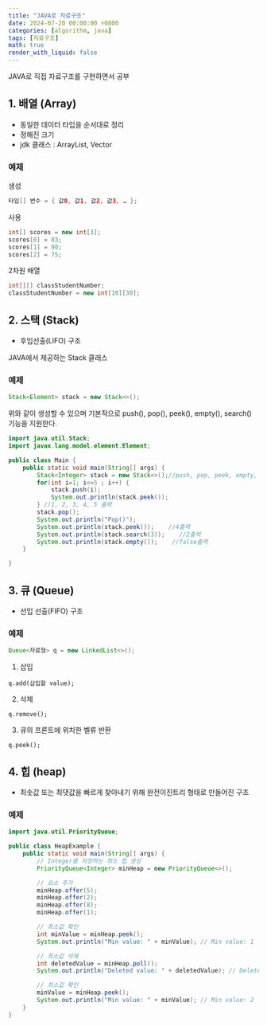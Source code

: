 ```yaml
---
title: "JAVA로 자료구조"
date: 2024-07-20 00:00:00 +0800
categories: [algorithm, java]
tags: [자료구조]
math: true
render_with_liquid: false
---
```



JAVA로 직접 자료구조를 구현하면서 공부

## 1. 배열 (Array)

- 동일한 데이터 타입을 순서대로 정리
- 정해진 크기
- jdk 클래스 : ArrayList, Vector


### 예제
생성

```java
타입[] 변수 = { 값0, 값1, 값2, 값3, … };
```

사용

```java
int[] scores = new int[3];
scores[0] = 83;
scores[1] = 90;
scores[2] = 75;
```

2차원 배열

```java
int[][] classStudentNumber;
classStudentNumber = new int[10][30];
```

## 2. 스택 (Stack)

- 후입선출(LIFO) 구조

JAVA에서 제공하는 Stack 클래스
### 예제

```java
Stack<Element> stack = new Stack<>();
```
위와 같이 생성할 수 있으며 기본적으로 push(), pop(), peek(), empty(), search() 기능을 지원한다.

```java
import java.util.Stack;
import javax.lang.model.element.Element;

public class Main {
    public static void main(String[] args) {
        Stack<Integer> stack = new Stack<>();//push, pop, peek, empty, seach 지원
        for(int i=1; i<=5 ; i++) {
            stack.push(i);
            System.out.println(stack.peek());
        } //1, 2, 3, 4, 5 출력
        stack.pop();
        System.out.println("Pop()");
        System.out.println(stack.peek());    //4출력
        System.out.println(stack.search(3));    //2출력
        System.out.println(stack.empty());    //false출력
    }

}
```

## 3. 큐 (Queue)

- 선입 선출(FIFO) 구조

### 예제

```java
Queue<자료형> q = new LinkedList<>();
```


1. 삽입
```
q.add(삽입할 value);
```

2. 삭제
```
q.remove();
```

3. 큐의 프론트에 위치한 벨류 반환
```
q.peek();
```

## 4. 힙 (heap)

- 최솟값 또는 최댓값을 빠르게 찾아내기 위해 완전이진트리 형태로 만들어진 구조

### 예제

```java
import java.util.PriorityQueue;

public class HeapExample {
    public static void main(String[] args) {
        // Integer를 저장하는 최소 힙 생성
        PriorityQueue<Integer> minHeap = new PriorityQueue<>();

        // 요소 추가
        minHeap.offer(5);
        minHeap.offer(2);
        minHeap.offer(8);
        minHeap.offer(1);

        // 최소값 확인
        int minValue = minHeap.peek();
        System.out.println("Min value: " + minValue); // Min value: 1

        // 최소값 삭제
        int deletedValue = minHeap.poll();
        System.out.println("Deleted value: " + deletedValue); // Deleted value: 1

        // 최소값 확인
        minValue = minHeap.peek();
        System.out.println("Min value: " + minValue); // Min value: 2
    }
}
```